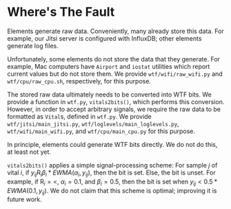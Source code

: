 # Where's The Fault

Elements generate raw data. Conveniently, many already store this data. For example, our Jitsi server is configured with InfluxDB; other elements generate log files.

Unfortunately, some elements do not store the data that they generate. For example, Mac computers have `Airport` and `iostat` utilities which report current values but do not store them. We provide `wtf/wifi/raw_wifi.py` and `wtf/cpu/raw_cpu.sh`, respectively, for this purpose.

The stored raw data ultimately needs to be converted into WTF bits. We provide a function in `wtf.py`, `vitals2bits()`, which performs this conversion. However, in order to accept arbitrary signals, we require the raw data to be formatted as `Vital`s, defined in `wtf.py`. We provide `wtf/jitsi/main_jitsi.py`, `wtf/loglevels/main_loglevels.py`, `wtf/wifi/main_wifi.py`, and `wtf/cpu/main_cpu.py` for this purpose.

In principle, elements could generate WTF bits directly. We do not do this, at least not yet.

`vitals2bits()` applies a simple signal-processing scheme: For sample $j$ of vital $i$, if $y_{ij} \mathrel{R}_i \beta_i * EWMA(\alpha_i, y_{ij})$, then the bit is set. Else, the bit is unset. For example, if $\mathrel{R}_i = <$, $\alpha_i = 0.1$, and $\beta_i = 0.5$, then the bit is set when $y_{ij} < 0.5 * EWMA(0.1, y_{ij})$. We do not claim that this scheme is optimal; improving it is future work.
